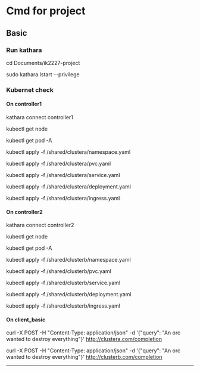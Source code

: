 # Cmd for project

## Basic

### Run kathara
cd Documents/ik2227-project

sudo kathara lstart --privilege

### Kubernet check
#### On controller1
kathara connect controller1

kubectl get node

kubectl get pod -A



kubectl apply -f /shared/clustera/namespace.yaml

kubectl apply -f /shared/clustera/pvc.yaml

kubectl apply -f /shared/clustera/service.yaml

kubectl apply -f /shared/clustera/deployment.yaml

kubectl apply -f /shared/clustera/ingress.yaml

#### On controller2
kathara connect controller2

kubectl get node

kubectl get pod -A



kubectl apply -f /shared/clusterb/namespace.yaml

kubectl apply -f /shared/clusterb/pvc.yaml

kubectl apply -f /shared/clusterb/service.yaml

kubectl apply -f /shared/clusterb/deployment.yaml

kubectl apply -f /shared/clusterb/ingress.yaml

#### On client_basic

curl -X POST -H "Content-Type: application/json" -d '{"query": "An orc wanted to destroy everything"}' http://clustera.com/completion

curl -X POST -H "Content-Type: application/json" -d '{"query": "An orc wanted to destroy everything"}' http://clusterb.com/completion

----



